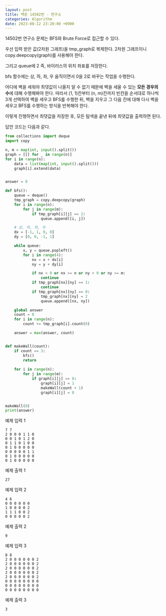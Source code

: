 ```yaml
---
layout: post
title: 백준 14502번 - 연구소
categories: Algorithm
date: 2023-08-12 23:20:00 +0900
---
```

14502번 연구소 문제는 BFS와 Brute Force로 접근할 수 있다.

우선 입력 받은 값(2차원 그래프)을 tmp_graph로 복제한다. 2차원 그래프이니 copy.deepcopy(graph)를 사용해야 한다.

그리고 queue에 2 즉, 바이러스의 위치 좌표를 저장한다.

bfs 함수에는 상, 하, 좌, 우 움직이면서 0을 2로 바꾸는 작업을 수행한다.

어디에 벽을 세워야 최댓값이 나올지 알 수 없기 때문에 벽을 세울 수 있는 **모든 경우의 수**에 대해 수행해봐야 한다. 따라서 (1, 1)칸부터 (n, m)칸까지 빈칸을 순서대로 하나씩 3개 선택하여 벽을 세우고 BFS를 수행한 뒤, 벽을 지우고 그 다음 칸에 대해 다시 벽을 세우고 BFS를 수행하는 방식을 반복해야 한다.

이렇게 진행하면서 최댓값을 저장한 후, 모든 탐색을 끝낸 뒤에 최댓값을 출력하면 된다.

답안 코드는 다음과 같다.

```python
from collections import deque
import copy

n, m = map(int, input().split())
graph = [[] for _ in range(n)]
for i in range(n):
    data = list(map(int, input().split()))
    graph[i].extend(data)


answer = 0

def bfs():
    queue = deque()
    tmp_graph = copy.deepcopy(graph)
    for i in range(n):
        for j in range(m):
            if tmp_graph[i][j] == 2:
                queue.append([i, j])

    # 상, 하, 좌, 우
    dx = [-1, 1, 0, 0]
    dy = [0, 0, -1, 1]

    while queue:
        x, y = queue.popleft()
        for i in range(4):
            nx = x + dx[i]
            ny = y + dy[i]

            if nx < 0 or nx >= n or ny < 0 or ny >= m:
                continue
            if tmp_graph[nx][ny] == 1:
                continue
            if tmp_graph[nx][ny] == 0:
                tmp_graph[nx][ny] = 2
                queue.append([nx, ny])

    global answer
    count = 0
    for i in range(n):
        count += tmp_graph[i].count(0)

    answer = max(answer, count)


def makeWall(count):
    if count == 3:
        bfs()
        return
    
    for i in range(n):
        for j in range(m):
            if graph[i][j] == 0:
                graph[i][j] = 1
                makeWall(count + 1)
                graph[i][j] = 0


makeWall(0)
print(answer)
```

예제 입력 1

```
7 7
2 0 0 0 1 1 0
0 0 1 0 1 2 0
0 1 1 0 1 0 0
0 1 0 0 0 0 0
0 0 0 0 0 1 1
0 1 0 0 0 0 0
0 1 0 0 0 0 0
```

예제 출력 1

```
27
```

예제 입력 2

```
4 6
0 0 0 0 0 0
1 0 0 0 0 2
1 1 1 0 0 2
0 0 0 0 0 2
```

예제 출력 2

```
9
```

예제 입력 3

```
8 8
2 0 0 0 0 0 0 2
2 0 0 0 0 0 0 2
2 0 0 0 0 0 0 2
2 0 0 0 0 0 0 2
2 0 0 0 0 0 0 2
0 0 0 0 0 0 0 0
0 0 0 0 0 0 0 0
0 0 0 0 0 0 0 0
```

예제 출력 3

```
3
```